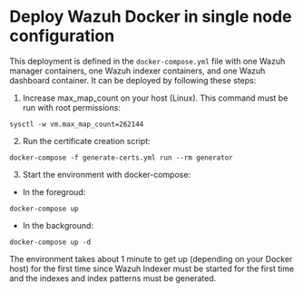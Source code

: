 # Deploy Wazuh Docker in single node configuration

This deployment is defined in the `docker-compose.yml` file with one Wazuh manager containers, one Wazuh indexer containers, and one Wazuh dashboard container. It can be deployed by following these steps:

1. Increase max_map_count on your host (Linux). This command must be run with root permissions:

```shell
sysctl -w vm.max_map_count=262144
```

2. Run the certificate creation script:

```shell
docker-compose -f generate-certs.yml run --rm generator
```

3. Start the environment with docker-compose:

- In the foregroud:

```shell
docker-compose up
```

- In the background:

```shell
docker-compose up -d
```

The environment takes about 1 minute to get up (depending on your Docker host) for the first time since Wazuh Indexer must be started for the first time and the indexes and index patterns must be generated.
